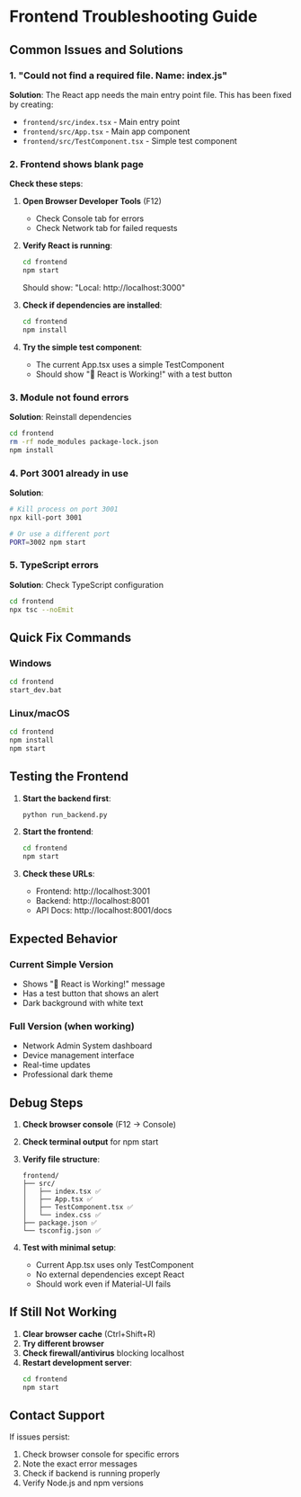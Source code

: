 # Frontend Troubleshooting Guide

## Common Issues and Solutions

### 1. "Could not find a required file. Name: index.js"

**Solution**: The React app needs the main entry point file. This has been fixed by creating:
- `frontend/src/index.tsx` - Main entry point
- `frontend/src/App.tsx` - Main app component
- `frontend/src/TestComponent.tsx` - Simple test component

### 2. Frontend shows blank page

**Check these steps**:

1. **Open Browser Developer Tools** (F12)
   - Check Console tab for errors
   - Check Network tab for failed requests

2. **Verify React is running**:
   ```bash
   cd frontend
   npm start
   ```
   Should show: "Local: http://localhost:3000"

3. **Check if dependencies are installed**:
   ```bash
   cd frontend
   npm install
   ```

4. **Try the simple test component**:
   - The current App.tsx uses a simple TestComponent
   - Should show "🎉 React is Working!" with a test button

### 3. Module not found errors

**Solution**: Reinstall dependencies
```bash
cd frontend
rm -rf node_modules package-lock.json
npm install
```

### 4. Port 3001 already in use

**Solution**: 
```bash
# Kill process on port 3001
npx kill-port 3001

# Or use a different port
PORT=3002 npm start
```

### 5. TypeScript errors

**Solution**: Check TypeScript configuration
```bash
cd frontend
npx tsc --noEmit
```

## Quick Fix Commands

### Windows
```cmd
cd frontend
start_dev.bat
```

### Linux/macOS
```bash
cd frontend
npm install
npm start
```

## Testing the Frontend

1. **Start the backend first**:
   ```bash
   python run_backend.py
   ```

2. **Start the frontend**:
   ```bash
   cd frontend
   npm start
   ```

3. **Check these URLs**:
   - Frontend: http://localhost:3001
   - Backend: http://localhost:8001
   - API Docs: http://localhost:8001/docs

## Expected Behavior

### Current Simple Version
- Shows "🎉 React is Working!" message
- Has a test button that shows an alert
- Dark background with white text

### Full Version (when working)
- Network Admin System dashboard
- Device management interface
- Real-time updates
- Professional dark theme

## Debug Steps

1. **Check browser console** (F12 → Console)
2. **Check terminal output** for npm start
3. **Verify file structure**:
   ```
   frontend/
   ├── src/
   │   ├── index.tsx ✅
   │   ├── App.tsx ✅
   │   ├── TestComponent.tsx ✅
   │   └── index.css ✅
   ├── package.json ✅
   └── tsconfig.json ✅
   ```

4. **Test with minimal setup**:
   - Current App.tsx uses only TestComponent
   - No external dependencies except React
   - Should work even if Material-UI fails

## If Still Not Working

1. **Clear browser cache** (Ctrl+Shift+R)
2. **Try different browser**
3. **Check firewall/antivirus** blocking localhost
4. **Restart development server**:
   ```bash
   cd frontend
   npm start
   ```

## Contact Support

If issues persist:
1. Check browser console for specific errors
2. Note the exact error messages
3. Check if backend is running properly
4. Verify Node.js and npm versions 